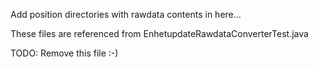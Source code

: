 Add position directories with rawdata contents in here...

These files are referenced from EnhetupdateRawdataConverterTest.java

TODO: Remove this file :-)